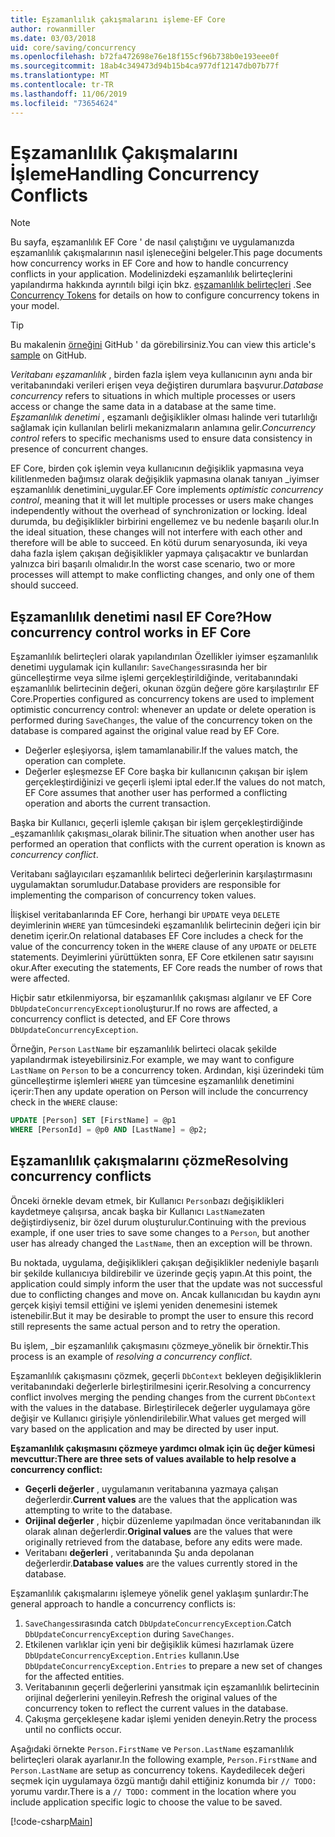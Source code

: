 ```yaml
---
title: Eşzamanlılık çakışmalarını işleme-EF Core
author: rowanmiller
ms.date: 03/03/2018
uid: core/saving/concurrency
ms.openlocfilehash: b72fa472698e76e18f155cf96b738b0e193eee0f
ms.sourcegitcommit: 18ab4c349473d94b15b4ca977df12147db07b77f
ms.translationtype: MT
ms.contentlocale: tr-TR
ms.lasthandoff: 11/06/2019
ms.locfileid: "73654624"
---
```

# <a name="handling-concurrency-conflicts"></a><span data-ttu-id="b63dc-102">Eşzamanlılık Çakışmalarını İşleme</span><span class="sxs-lookup"><span data-stu-id="b63dc-102">Handling Concurrency Conflicts</span></span>

> [!NOTE]
> <span data-ttu-id="b63dc-103">Bu sayfa, eşzamanlılık EF Core ' de nasıl çalıştığını ve uygulamanızda eşzamanlılık çakışmalarının nasıl işleneceğini belgeler.</span><span class="sxs-lookup"><span data-stu-id="b63dc-103">This page documents how concurrency works in EF Core and how to handle concurrency conflicts in your application.</span></span> <span data-ttu-id="b63dc-104">Modelinizdeki eşzamanlılık belirteçlerini yapılandırma hakkında ayrıntılı bilgi için bkz. [eşzamanlılık belirteçleri](xref:core/modeling/concurrency) .</span><span class="sxs-lookup"><span data-stu-id="b63dc-104">See [Concurrency Tokens](xref:core/modeling/concurrency) for details on how to configure concurrency tokens in your model.</span></span>

> [!TIP]
> <span data-ttu-id="b63dc-105">Bu makalenin [örneğini](https://github.com/aspnet/EntityFramework.Docs/tree/master/samples/core/Saving/Concurrency/) GitHub ' da görebilirsiniz.</span><span class="sxs-lookup"><span data-stu-id="b63dc-105">You can view this article's [sample](https://github.com/aspnet/EntityFramework.Docs/tree/master/samples/core/Saving/Concurrency/) on GitHub.</span></span>

<span data-ttu-id="b63dc-106">_Veritabanı eşzamanlılık_ , birden fazla işlem veya kullanıcının aynı anda bir veritabanındaki verileri erişen veya değiştiren durumlara başvurur.</span><span class="sxs-lookup"><span data-stu-id="b63dc-106">_Database concurrency_ refers to situations in which multiple processes or users access or change the same data in a database at the same time.</span></span> <span data-ttu-id="b63dc-107">_Eşzamanlılık denetimi_ , eşzamanlı değişiklikler olması halinde veri tutarlılığı sağlamak için kullanılan belirli mekanizmaların anlamına gelir.</span><span class="sxs-lookup"><span data-stu-id="b63dc-107">_Concurrency control_ refers to specific mechanisms used to ensure data consistency in presence of concurrent changes.</span></span>

<span data-ttu-id="b63dc-108">EF Core, birden çok işlemin veya kullanıcının değişiklik yapmasına veya kilitlenmeden bağımsız olarak değişiklik yapmasına olanak tanıyan _iyimser eşzamanlılık denetimini_uygular.</span><span class="sxs-lookup"><span data-stu-id="b63dc-108">EF Core implements _optimistic concurrency control_, meaning that it will let multiple processes or users make changes independently without the overhead of synchronization or locking.</span></span> <span data-ttu-id="b63dc-109">İdeal durumda, bu değişiklikler birbirini engellemez ve bu nedenle başarılı olur.</span><span class="sxs-lookup"><span data-stu-id="b63dc-109">In the ideal situation, these changes will not interfere with each other and therefore will be able to succeed.</span></span> <span data-ttu-id="b63dc-110">En kötü durum senaryosunda, iki veya daha fazla işlem çakışan değişiklikler yapmaya çalışacaktır ve bunlardan yalnızca biri başarılı olmalıdır.</span><span class="sxs-lookup"><span data-stu-id="b63dc-110">In the worst case scenario, two or more processes will attempt to make conflicting changes, and only one of them should succeed.</span></span>

## <a name="how-concurrency-control-works-in-ef-core"></a><span data-ttu-id="b63dc-111">Eşzamanlılık denetimi nasıl EF Core?</span><span class="sxs-lookup"><span data-stu-id="b63dc-111">How concurrency control works in EF Core</span></span>

<span data-ttu-id="b63dc-112">Eşzamanlılık belirteçleri olarak yapılandırılan Özellikler iyimser eşzamanlılık denetimi uygulamak için kullanılır: `SaveChanges`sırasında her bir güncelleştirme veya silme işlemi gerçekleştirildiğinde, veritabanındaki eşzamanlılık belirtecinin değeri, okunan özgün değere göre karşılaştırılır EF Core.</span><span class="sxs-lookup"><span data-stu-id="b63dc-112">Properties configured as concurrency tokens are used to implement optimistic concurrency control: whenever an update or delete operation is performed during `SaveChanges`, the value of the concurrency token on the database is compared against the original value read by EF Core.</span></span>

- <span data-ttu-id="b63dc-113">Değerler eşleşiyorsa, işlem tamamlanabilir.</span><span class="sxs-lookup"><span data-stu-id="b63dc-113">If the values match, the operation can complete.</span></span>
- <span data-ttu-id="b63dc-114">Değerler eşleşmezse EF Core başka bir kullanıcının çakışan bir işlem gerçekleştirdiğinizi ve geçerli işlemi iptal eder.</span><span class="sxs-lookup"><span data-stu-id="b63dc-114">If the values do not match, EF Core assumes that another user has performed a conflicting operation and aborts the current transaction.</span></span>

<span data-ttu-id="b63dc-115">Başka bir Kullanıcı, geçerli işlemle çakışan bir işlem gerçekleştirdiğinde _eşzamanlılık çakışması_olarak bilinir.</span><span class="sxs-lookup"><span data-stu-id="b63dc-115">The situation when another user has performed an operation that conflicts with the current operation is known as _concurrency conflict_.</span></span>

<span data-ttu-id="b63dc-116">Veritabanı sağlayıcıları eşzamanlılık belirteci değerlerinin karşılaştırmasını uygulamaktan sorumludur.</span><span class="sxs-lookup"><span data-stu-id="b63dc-116">Database providers are responsible for implementing the comparison of concurrency token values.</span></span>

<span data-ttu-id="b63dc-117">İlişkisel veritabanlarında EF Core, herhangi bir `UPDATE` veya `DELETE` deyimlerinin `WHERE` yan tümcesindeki eşzamanlılık belirtecinin değeri için bir denetim içerir.</span><span class="sxs-lookup"><span data-stu-id="b63dc-117">On relational databases EF Core includes a check for the value of the concurrency token in the `WHERE` clause of any `UPDATE` or `DELETE` statements.</span></span> <span data-ttu-id="b63dc-118">Deyimlerini yürüttükten sonra, EF Core etkilenen satır sayısını okur.</span><span class="sxs-lookup"><span data-stu-id="b63dc-118">After executing the statements, EF Core reads the number of rows that were affected.</span></span>

<span data-ttu-id="b63dc-119">Hiçbir satır etkilenmiyorsa, bir eşzamanlılık çakışması algılanır ve EF Core `DbUpdateConcurrencyException`oluşturur.</span><span class="sxs-lookup"><span data-stu-id="b63dc-119">If no rows are affected, a concurrency conflict is detected, and EF Core throws `DbUpdateConcurrencyException`.</span></span>

<span data-ttu-id="b63dc-120">Örneğin, `Person` `LastName` bir eşzamanlılık belirteci olacak şekilde yapılandırmak isteyebilirsiniz.</span><span class="sxs-lookup"><span data-stu-id="b63dc-120">For example, we may want to configure `LastName` on `Person` to be a concurrency token.</span></span> <span data-ttu-id="b63dc-121">Ardından, kişi üzerindeki tüm güncelleştirme işlemleri `WHERE` yan tümcesine eşzamanlılık denetimini içerir:</span><span class="sxs-lookup"><span data-stu-id="b63dc-121">Then any update operation on Person will include the concurrency check in the `WHERE` clause:</span></span>

``` sql
UPDATE [Person] SET [FirstName] = @p1
WHERE [PersonId] = @p0 AND [LastName] = @p2;
```

## <a name="resolving-concurrency-conflicts"></a><span data-ttu-id="b63dc-122">Eşzamanlılık çakışmalarını çözme</span><span class="sxs-lookup"><span data-stu-id="b63dc-122">Resolving concurrency conflicts</span></span>

<span data-ttu-id="b63dc-123">Önceki örnekle devam etmek, bir Kullanıcı `Person`bazı değişiklikleri kaydetmeye çalışırsa, ancak başka bir Kullanıcı `LastName`zaten değiştirdiyseniz, bir özel durum oluşturulur.</span><span class="sxs-lookup"><span data-stu-id="b63dc-123">Continuing with the previous example, if one user tries to save some changes to a `Person`, but another user has already changed the `LastName`, then an exception will be thrown.</span></span>

<span data-ttu-id="b63dc-124">Bu noktada, uygulama, değişiklikleri çakışan değişiklikler nedeniyle başarılı bir şekilde kullanıcıya bildirebilir ve üzerinde geçiş yapın.</span><span class="sxs-lookup"><span data-stu-id="b63dc-124">At this point, the application could simply inform the user that the update was not successful due to conflicting changes and move on.</span></span> <span data-ttu-id="b63dc-125">Ancak kullanıcıdan bu kaydın aynı gerçek kişiyi temsil ettiğini ve işlemi yeniden denemesini istemek istenebilir.</span><span class="sxs-lookup"><span data-stu-id="b63dc-125">But it may be desirable to prompt the user to ensure this record still represents the same actual person and to retry the operation.</span></span>

<span data-ttu-id="b63dc-126">Bu işlem, _bir eşzamanlılık çakışmasını çözmeye_yönelik bir örnektir.</span><span class="sxs-lookup"><span data-stu-id="b63dc-126">This process is an example of _resolving a concurrency conflict_.</span></span>

<span data-ttu-id="b63dc-127">Eşzamanlılık çakışmasını çözmek, geçerli `DbContext` bekleyen değişikliklerin veritabanındaki değerlerle birleştirilmesini içerir.</span><span class="sxs-lookup"><span data-stu-id="b63dc-127">Resolving a concurrency conflict involves merging the pending changes from the current `DbContext` with the values in the database.</span></span> <span data-ttu-id="b63dc-128">Birleştirilecek değerler uygulamaya göre değişir ve Kullanıcı girişiyle yönlendirilebilir.</span><span class="sxs-lookup"><span data-stu-id="b63dc-128">What values get merged will vary based on the application and may be directed by user input.</span></span>

<span data-ttu-id="b63dc-129">**Eşzamanlılık çakışmasını çözmeye yardımcı olmak için üç değer kümesi mevcuttur:**</span><span class="sxs-lookup"><span data-stu-id="b63dc-129">**There are three sets of values available to help resolve a concurrency conflict:**</span></span>

- <span data-ttu-id="b63dc-130">**Geçerli değerler** , uygulamanın veritabanına yazmaya çalışan değerlerdir.</span><span class="sxs-lookup"><span data-stu-id="b63dc-130">**Current values** are the values that the application was attempting to write to the database.</span></span>
- <span data-ttu-id="b63dc-131">**Orijinal değerler** , hiçbir düzenleme yapılmadan önce veritabanından ilk olarak alınan değerlerdir.</span><span class="sxs-lookup"><span data-stu-id="b63dc-131">**Original values** are the values that were originally retrieved from the database, before any edits were made.</span></span>
- <span data-ttu-id="b63dc-132">Veritabanı **değerleri** , veritabanında Şu anda depolanan değerlerdir.</span><span class="sxs-lookup"><span data-stu-id="b63dc-132">**Database values** are the values currently stored in the database.</span></span>

<span data-ttu-id="b63dc-133">Eşzamanlılık çakışmalarını işlemeye yönelik genel yaklaşım şunlardır:</span><span class="sxs-lookup"><span data-stu-id="b63dc-133">The general approach to handle a concurrency conflicts is:</span></span>

1. <span data-ttu-id="b63dc-134">`SaveChanges`sırasında catch `DbUpdateConcurrencyException`.</span><span class="sxs-lookup"><span data-stu-id="b63dc-134">Catch `DbUpdateConcurrencyException` during `SaveChanges`.</span></span>
2. <span data-ttu-id="b63dc-135">Etkilenen varlıklar için yeni bir değişiklik kümesi hazırlamak üzere `DbUpdateConcurrencyException.Entries` kullanın.</span><span class="sxs-lookup"><span data-stu-id="b63dc-135">Use `DbUpdateConcurrencyException.Entries` to prepare a new set of changes for the affected entities.</span></span>
3. <span data-ttu-id="b63dc-136">Veritabanının geçerli değerlerini yansıtmak için eşzamanlılık belirtecinin orijinal değerlerini yenileyin.</span><span class="sxs-lookup"><span data-stu-id="b63dc-136">Refresh the original values of the concurrency token to reflect the current values in the database.</span></span>
4. <span data-ttu-id="b63dc-137">Çakışma gerçekleşene kadar işlemi yeniden deneyin.</span><span class="sxs-lookup"><span data-stu-id="b63dc-137">Retry the process until no conflicts occur.</span></span>

<span data-ttu-id="b63dc-138">Aşağıdaki örnekte `Person.FirstName` ve `Person.LastName` eşzamanlılık belirteçleri olarak ayarlanır.</span><span class="sxs-lookup"><span data-stu-id="b63dc-138">In the following example, `Person.FirstName` and `Person.LastName` are setup as concurrency tokens.</span></span> <span data-ttu-id="b63dc-139">Kaydedilecek değeri seçmek için uygulamaya özgü mantığı dahil ettiğiniz konumda bir `// TODO:` yorumu vardır.</span><span class="sxs-lookup"><span data-stu-id="b63dc-139">There is a `// TODO:` comment in the location where you include application specific logic to choose the value to be saved.</span></span>

[!code-csharp[Main](../../../samples/core/Saving/Concurrency/Sample.cs?name=ConcurrencyHandlingCode&highlight=34-35)]
